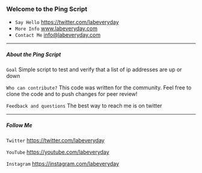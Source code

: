 ### Welcome to the Ping Script
 * `Say Hello` https://twitter.com/labeveryday
 * `More Info` www.labeveryday.com
 * `Contact Me` info@labeveryday.com
 
___
##### About the Ping Script
`Goal`	Simple script to test and verify that a list of ip addresses are up or down

`Who can contribute?`	This code was written for the community. Feel free to clone the code and to push changes for peer review!

`Feedback and questions`	The best way to reach me is on twitter

___
##### Follow Me
`Twitter`	https://twitter.com/labeveryday

`YouTube`	https://youtube.com/labeveryday

`Instagram`	https://instagram.com/labeveryday
